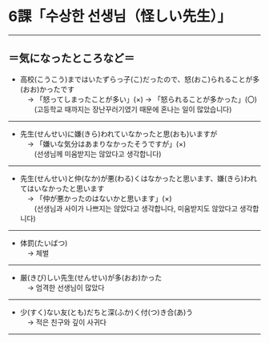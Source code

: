 # 6課「수상한 선생님（怪しい先生）」

---

## ＝気になったところなど＝

- 高校(こうこう)まではいたずらっ子(こ)だったので、怒(おこ)られることが多(おお)かったです  
　→ 「怒ってしまったことが多い」(×) → 「怒られることが多かった」(〇)  
　　(고등학교 때까지는 장난꾸러기였기 때문에 혼나는 일이 많았습니다)

---

- 先生(せんせい)に嫌(きら)われていなかったと思(おも)いますが  
　→ 「嫌いな気分はあまりなかったそうですが」(×)  
　　(선생님께 미움받지는 않았다고 생각합니다)

---

- 先生(せんせい)と仲(なか)が悪(わる)くはなかったと思います、嫌(きら)われてはいなかったと思います  
　→ 「仲が悪かったのはないかと思います」(×)  
　　(선생님과 사이가 나쁘지는 않았다고 생각합니다, 미움받지도 않았다고 생각합니다)

---

- 体罰(たいばつ)  
　→ 체벌  

---

- 厳(きび)しい先生(せんせい)が多(おお)かった  
　→ 엄격한 선생님이 많았다  

---

- 少(すく)ない友(とも)だちと深(ふか)く付(つ)き合(あ)う  
　→ 적은 친구와 깊이 사귀다  

---
